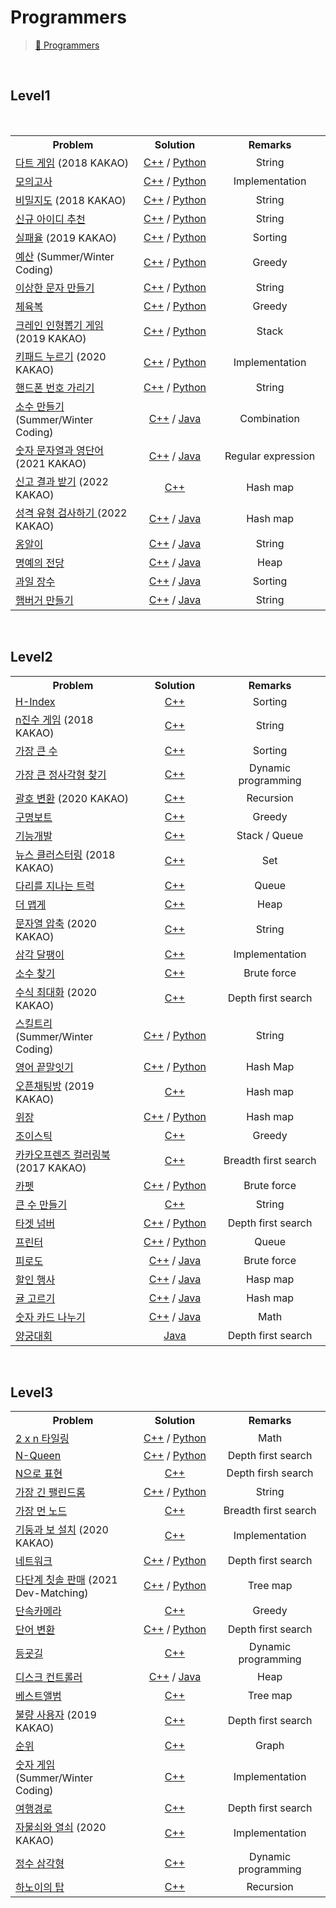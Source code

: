 # Programmers

> [🔗 Programmers](https://school.programmers.co.kr/learn/challenges)

<br>

## Level1

<br>

<table>
  
  <tr>
    <th align="center" width="300">Problem</th>
    <th align="center" width="200">Solution</th>
    <th align="center" width="250">Remarks</th>
  </tr>
  
  
  <tr>
    <td><a href="https://school.programmers.co.kr/learn/courses/30/lessons/17682">다트 게임</a> (2018 KAKAO)</td> 
    <td align="center"><a href="https://github.com/knavoid/just-algorithm/blob/main/programmers/C%2B%2B/Level1/%EB%8B%A4%ED%8A%B8%20%EA%B2%8C%EC%9E%84.cpp">C++</a> / <a href="https://github.com/knavoid/just-algorithm/blob/main/programmers/Python/Level1/%EB%8B%A4%ED%8A%B8%20%EA%B2%8C%EC%9E%84.py">Python</a></td>
  	<td align="center">String</td>
  </tr>
  <tr>
    <td><a href="https://school.programmers.co.kr/learn/courses/30/lessons/42840">모의고사</a></td>
    <td align="center"><a href="https://github.com/knavoid/just-algorithm/blob/main/programmers/C%2B%2B/Level1/%EB%AA%A8%EC%9D%98%EA%B3%A0%EC%82%AC.cpp">C++</a> / <a href="https://github.com/knavoid/just-algorithm/blob/main/programmers/Python/Level1/%EB%AA%A8%EC%9D%98%EA%B3%A0%EC%82%AC.py">Python</a></td>
  	<td align="center">Implementation</td>
  </tr>
  <tr>
    <td><a href="https://school.programmers.co.kr/learn/courses/30/lessons/17681">비밀지도</a> (2018 KAKAO)</td>
    <td align="center"><a href="https://github.com/knavoid/just-algorithm/blob/main/programmers/C%2B%2B/Level1/%EB%B9%84%EB%B0%80%EC%A7%80%EB%8F%84.cpp">C++</a> / <a href="https://github.com/knavoid/just-algorithm/blob/main/programmers/Python/Level1/%EB%B9%84%EB%B0%80%EC%A7%80%EB%8F%84.py">Python</a></td>
  	<td align="center">String</td>
  </tr>
  <tr>
    <td><a href="https://school.programmers.co.kr/learn/courses/30/lessons/72410">신규 아이디 추천</a></td>
    <td align="center"><a href="https://github.com/knavoid/just-algorithm/blob/main/programmers/C%2B%2B/Level1/%EC%8B%A0%EA%B7%9C%20%EC%95%84%EC%9D%B4%EB%94%94%20%EC%B6%94%EC%B2%9C.cpp">C++</a> / <a href="https://github.com/knavoid/just-algorithm/blob/main/programmers/Python/Level1/%EC%8B%A0%EA%B7%9C%20%EC%95%84%EC%9D%B4%EB%94%94%20%EC%B6%94%EC%B2%9C.py">Python</a></td>
  	<td align="center">String</td>
  </tr>
  <tr>
    <td><a href="https://school.programmers.co.kr/learn/courses/30/lessons/42889">실패율</a> (2019 KAKAO)</td>
    <td align="center"><a href="https://github.com/knavoid/just-algorithm/blob/main/programmers/C%2B%2B/Level1/%EC%8B%A4%ED%8C%A8%EC%9C%A8.cpp">C++</a> / <a href="https://github.com/knavoid/just-algorithm/blob/main/programmers/Python/Level1/%EC%8B%A4%ED%8C%A8%EC%9C%A8.py">Python</a></td>
  	<td align="center">Sorting</td>
  </tr>
  <tr>
    <td><a href="https://school.programmers.co.kr/learn/courses/30/lessons/12982">예산</a> (Summer/Winter Coding)</td>
    <td align="center"><a href="https://github.com/knavoid/just-algorithm/blob/main/programmers/C%2B%2B/Level1/%EC%98%88%EC%82%B0.cpp">C++</a> / <a href="https://github.com/knavoid/just-algorithm/blob/main/programmers/Python/Level1/%EC%98%88%EC%82%B0.py">Python</a></td>
  	<td align="center">Greedy</td>
  </tr>
  <tr>
    <td><a href="https://school.programmers.co.kr/learn/courses/30/lessons/12930">이상한 문자 만들기</a></td>
    <td align="center"><a href="https://github.com/knavoid/just-algorithm/blob/main/programmers/C%2B%2B/Level1/%EC%9D%B4%EC%83%81%ED%95%9C%20%EB%AC%B8%EC%9E%90%20%EB%A7%8C%EB%93%A4%EA%B8%B0.cpp">C++</a> / <a href="https://github.com/knavoid/just-algorithm/blob/main/programmers/Python/Level1/%EC%9D%B4%EC%83%81%ED%95%9C%20%EB%AC%B8%EC%9E%90%20%EB%A7%8C%EB%93%A4%EA%B8%B0.py">Python</a></td>
  	<td align="center">String</td>
  </tr>
  <tr>
    <td><a href="https://school.programmers.co.kr/learn/courses/30/lessons/42862">체육복</a></td>
    <td align="center"><a href="https://github.com/knavoid/just-algorithm/blob/main/programmers/C%2B%2B/Level1/%EC%B2%B4%EC%9C%A1%EB%B3%B5.cpp">C++</a> / <a href="https://github.com/knavoid/just-algorithm/blob/main/programmers/Python/Level1/%EC%B2%B4%EC%9C%A1%EB%B3%B5.py">Python</a></td>
  	<td align="center">Greedy</td>
  </tr>
  <tr>
    <td><a href="https://school.programmers.co.kr/learn/courses/30/lessons/64061">크레인 인형뽑기 게임</a> (2019 KAKAO)</td>
    <td align="center"><a href="https://github.com/knavoid/just-algorithm/blob/main/programmers/C%2B%2B/Level1/%ED%81%AC%EB%A0%88%EC%9D%B8%20%EC%9D%B8%ED%98%95%EB%BD%91%EA%B8%B0%20%EA%B2%8C%EC%9E%84.cpp">C++</a> / <a href="https://github.com/knavoid/just-algorithm/blob/main/programmers/Python/Level1/%ED%81%AC%EB%A0%88%EC%9D%B8%20%EC%9D%B8%ED%98%95%EB%BD%91%EA%B8%B0%20%EA%B2%8C%EC%9E%84.py">Python</a></td>
  	<td align="center">Stack</td>
  </tr>
  <tr>
    <td><a href="https://school.programmers.co.kr/learn/courses/30/lessons/67256">키패드 누르기</a> (2020 KAKAO)</td>
    <td align="center"><a href="https://github.com/knavoid/just-algorithm/blob/main/programmers/C%2B%2B/Level1/%ED%82%A4%ED%8C%A8%EB%93%9C%20%EB%88%84%EB%A5%B4%EA%B8%B0.cpp">C++</a> / <a href="https://github.com/knavoid/just-algorithm/blob/main/programmers/Python/Level1/%ED%82%A4%ED%8C%A8%EB%93%9C%20%EB%88%84%EB%A5%B4%EA%B8%B0.py">Python</a></td>
  	<td align="center">Implementation</td>
  </tr>
  <tr>
    <td><a href="https://school.programmers.co.kr/learn/courses/30/lessons/12948">핸드폰 번호 가리기</a></td>
    <td align="center"><a href="https://github.com/knavoid/just-algorithm/blob/main/programmers/C%2B%2B/Level1/%ED%95%B8%EB%93%9C%ED%8F%B0%20%EB%B2%88%ED%98%B8%20%EA%B0%80%EB%A6%AC%EA%B8%B0.cpp">C++</a> / <a href="https://github.com/knavoid/just-algorithm/blob/main/programmers/Python/Level1/%ED%95%B8%EB%93%9C%ED%8F%B0%20%EB%B2%88%ED%98%B8%20%EA%B0%80%EB%A6%AC%EA%B8%B0.py">Python</a></td>
  	<td align="center">String</td>
  </tr>
  <tr>
    <td><a href="https://school.programmers.co.kr/learn/courses/30/lessons/12977">소수 만들기</a> (Summer/Winter Coding)</td> 
    <td align="center"><a href="https://github.com/knavoid/just-algorithm/blob/main/programmers/C%2B%2B/Level1/%EC%86%8C%EC%88%98%20%EB%A7%8C%EB%93%A4%EA%B8%B0.cpp">C++</a> / <a href="https://github.com/knavoid/just-algorithm/blob/main/programmers/Java/Level1/%EC%86%8C%EC%88%98%20%EB%A7%8C%EB%93%A4%EA%B8%B0.java">Java</a></td>
  	<td align="center">Combination</td>
  </tr>
  <tr>
    <td><a href="https://school.programmers.co.kr/learn/courses/30/lessons/81301">숫자 문자열과 영단어</a> (2021 KAKAO)</td> 
    <td align="center"><a href="https://github.com/knavoid/just-algorithm/blob/main/programmers/C%2B%2B/Level1/%EC%88%AB%EC%9E%90%20%EB%AC%B8%EC%9E%90%EC%97%B4%EA%B3%BC%20%EC%98%81%EB%8B%A8%EC%96%B4.cpp">C++</a> / <a href="https://github.com/knavoid/just-algorithm/blob/main/programmers/Java/Level1/%EC%88%AB%EC%9E%90%20%EB%AC%B8%EC%9E%90%EC%97%B4%EA%B3%BC%20%EC%98%81%EB%8B%A8%EC%96%B4.java">Java</a></td>
  	<td align="center">Regular expression</td>
  </tr>
  <tr>
    <td><a href="https://school.programmers.co.kr/learn/courses/30/lessons/92334">신고 결과 받기</a> (2022 KAKAO)</td> 
    <td align="center"><a href="https://github.com/knavoid/just-algorithm/blob/main/programmers/C%2B%2B/Level1/%EC%8B%A0%EA%B3%A0%20%EA%B2%B0%EA%B3%BC%20%EB%B0%9B%EA%B8%B0.cpp">C++</a></td>
  	<td align="center">Hash map</td>
  </tr>
  <tr>
    <td><a href="https://school.programmers.co.kr/learn/courses/30/lessons/118666">성격 유형 검사하기
</a> (2022 KAKAO)</td> 
    <td align="center"><a href="https://github.com/knavoid/just-algorithm/blob/main/programmers/C%2B%2B/Level1/%EC%84%B1%EA%B2%A9%20%EC%9C%A0%ED%98%95%20%EA%B2%80%EC%82%AC%ED%95%98%EA%B8%B0.cpp">C++</a> / <a href="https://github.com/knavoid/just-algorithm/blob/main/programmers/Java/Level1/%EC%84%B1%EA%B2%A9%20%EC%9C%A0%ED%98%95%20%EA%B2%80%EC%82%AC%ED%95%98%EA%B8%B0.java">Java</a></td>
  	<td align="center">Hash map</td>
  </tr>
  <tr>
    <td><a href="https://school.programmers.co.kr/learn/courses/30/lessons/133499">옹알이</a></td> 
    <td align="center"><a href="https://github.com/knavoid/just-algorithm/blob/main/programmers/C%2B%2B/Level1/%EC%98%B9%EC%95%8C%EC%9D%B4.cpp">C++</a> / <a href="https://github.com/knavoid/just-algorithm/blob/main/programmers/Java/Level1/%EC%98%B9%EC%95%8C%EC%9D%B4.java">Java</a></td>
  	<td align="center">String</td>
  </tr>
  <tr>
    <td><a href="https://school.programmers.co.kr/learn/courses/30/lessons/138477">명예의 전당</a></td> 
    <td align="center"><a href="https://github.com/knavoid/just-algorithm/blob/main/programmers/C%2B%2B/Level1/%EB%AA%85%EC%98%88%EC%9D%98%20%EC%A0%84%EB%8B%B9.cpp">C++</a> / <a href="https://github.com/knavoid/just-algorithm/blob/main/programmers/Java/Level1/%EB%AA%85%EC%98%88%EC%9D%98%20%EC%A0%84%EB%8B%B9.java">Java</a></td>
  	<td align="center">Heap</td>
  </tr>
  <tr>
    <td><a href="https://school.programmers.co.kr/learn/courses/30/lessons/135808">과일 장수</a></td> 
    <td align="center"><a href="https://github.com/knavoid/just-algorithm/blob/main/programmers/C%2B%2B/Level1/%EA%B3%BC%EC%9D%BC%20%EC%9E%A5%EC%88%98.cpp">C++</a> / <a href="https://github.com/knavoid/just-algorithm/blob/main/programmers/Java/Level1/%EA%B3%BC%EC%9D%BC%20%EC%9E%A5%EC%88%98.java">Java</a></td>
  	<td align="center">Sorting</td>
  </tr>
  <tr>
    <td><a href="https://school.programmers.co.kr/learn/courses/30/lessons/133502">햄버거 만들기</a></td> 
    <td align="center"><a href="https://github.com/knavoid/just-algorithm/blob/main/programmers/C%2B%2B/Level1/%ED%96%84%EB%B2%84%EA%B1%B0%20%EB%A7%8C%EB%93%A4%EA%B8%B0.cpp">C++</a> / <a href="https://github.com/knavoid/just-algorithm/blob/main/programmers/Java/Level1/%ED%96%84%EB%B2%84%EA%B1%B0%20%EB%A7%8C%EB%93%A4%EA%B8%B0.java">Java</a></td>
  	<td align="center">String</td>
  </tr>

</table>

<br>

## Level2

<table>
  
  <tr>
    <th align="center" width="300">Problem</th>
    <th align="center" width="200">Solution</th>
    <th align="center" width="250">Remarks</th>
  </tr>
  
 <tr>
    <td><a href="https://school.programmers.co.kr/learn/courses/30/lessons/42747">H-Index</a></td> 
    <td align="center"><a href="https://github.com/knavoid/just-algorithm/blob/main/programmers/C%2B%2B/Level2/H-Index.cpp">C++</a></td>
  	<td align="center">Sorting</td>
  </tr>
  <tr>
    <td><a href="https://school.programmers.co.kr/learn/courses/30/lessons/17687">n진수 게임</a> (2018 KAKAO)</td> 
    <td align="center"><a href="https://github.com/knavoid/just-algorithm/blob/main/programmers/C%2B%2B/Level2/n%EC%A7%84%EC%88%98%20%EA%B2%8C%EC%9E%84.cpp">C++</a></td>
  	<td align="center">String</td>
  </tr>
  <tr>
    <td><a href="https://school.programmers.co.kr/learn/courses/30/lessons/42746">가장 큰 수</a></td> 
    <td align="center"><a href="https://github.com/knavoid/just-algorithm/blob/main/programmers/C%2B%2B/Level2/%EA%B0%80%EC%9E%A5%20%ED%81%B0%20%EC%88%98.cpp">C++</a></td>
  	<td align="center">Sorting</td>
  </tr>
  <tr>
    <td><a href="https://school.programmers.co.kr/learn/courses/30/lessons/12905">가장 큰 정사각형 찾기</a></td> 
    <td align="center"><a href="https://github.com/knavoid/just-algorithm/blob/main/programmers/C%2B%2B/Level2/%EA%B0%80%EC%9E%A5%20%ED%81%B0%20%EC%A0%95%EC%82%AC%EA%B0%81%ED%98%95%20%EC%B0%BE%EA%B8%B0.cpp">C++</a></td>
  	<td align="center">Dynamic programming</td>
  </tr>
  <tr>
    <td><a href="https://school.programmers.co.kr/learn/courses/30/lessons/60058">괄호 변환</a> (2020 KAKAO)</td> 
    <td align="center"><a href="https://github.com/knavoid/just-algorithm/blob/main/programmers/C%2B%2B/Level2/%EA%B4%84%ED%98%B8%20%EB%B3%80%ED%99%98.cpp">C++</a></td>
  	<td align="center">Recursion</td>
  </tr>
  <tr>
    <td><a href="https://school.programmers.co.kr/learn/courses/30/lessons/42885">구명보트</a></td> 
    <td align="center"><a href="https://github.com/knavoid/just-algorithm/blob/main/programmers/C%2B%2B/Level2/%EA%B5%AC%EB%AA%85%EB%B3%B4%ED%8A%B8.cpp">C++</a></td>
  	<td align="center">Greedy</td>
  </tr>
  <tr>
    <td><a href="https://school.programmers.co.kr/learn/courses/30/lessons/42586">기능개발</a></td> 
    <td align="center"><a href="https://github.com/knavoid/just-algorithm/blob/main/programmers/C%2B%2B/Level2/%EA%B8%B0%EB%8A%A5%EA%B0%9C%EB%B0%9C.cpp">C++</a></td>
  	<td align="center">Stack / Queue</td>
  </tr>
  <tr>
    <td><a href="https://school.programmers.co.kr/learn/courses/30/lessons/17677">뉴스 클러스터링</a> (2018 KAKAO)</td> 
    <td align="center"><a href="https://github.com/knavoid/just-algorithm/blob/main/programmers/C%2B%2B/Level2/%EB%89%B4%EC%8A%A4%20%ED%81%B4%EB%9F%AC%EC%8A%A4%ED%84%B0%EB%A7%81.cpp">C++</a></td>
  	<td align="center">Set</td>
  </tr>
  <tr>
    <td><a href="https://school.programmers.co.kr/learn/courses/30/lessons/42583">다리를 지나는 트럭</a></td> 
    <td align="center"><a href="https://github.com/knavoid/just-algorithm/blob/main/programmers/C%2B%2B/Level2/%EB%8B%A4%EB%A6%AC%EB%A5%BC%20%EC%A7%80%EB%82%98%EB%8A%94%20%ED%8A%B8%EB%9F%AD.cpp">C++</a></td>
  	<td align="center">Queue</td>
  </tr>
  <tr>
    <td><a href="https://school.programmers.co.kr/learn/courses/30/lessons/42626">더 맵게</a></td> 
    <td align="center"><a href="https://github.com/knavoid/just-algorithm/blob/main/programmers/C%2B%2B/Level2/%EB%8D%94%20%EB%A7%B5%EA%B2%8C.cpp">C++</a></td>
  	<td align="center">Heap</td>
  </tr>
  <tr>
    <td><a href="https://school.programmers.co.kr/learn/courses/30/lessons/60057">문자열 압축</a> (2020 KAKAO)</td> 
    <td align="center"><a href="https://github.com/knavoid/just-algorithm/blob/main/programmers/C%2B%2B/Level2/%EB%AC%B8%EC%9E%90%EC%97%B4%20%EC%95%95%EC%B6%95.cpp">C++</a></td>
  	<td align="center">String</td>
  </tr>
  <tr>
    <td><a href="https://school.programmers.co.kr/learn/courses/30/lessons/68645">삼각 달팽이</a></td> 
    <td align="center"><a href="https://github.com/knavoid/just-algorithm/blob/main/programmers/C%2B%2B/Level2/%EC%82%BC%EA%B0%81%20%EB%8B%AC%ED%8C%BD%EC%9D%B4.cpp">C++</a></td>
  	<td align="center">Implementation</td>
  </tr>
  <tr>
    <td><a href="https://school.programmers.co.kr/learn/courses/30/lessons/42839">소수 찾기</a></td> 
    <td align="center"><a href="https://github.com/knavoid/just-algorithm/blob/main/programmers/C%2B%2B/Level2/%EC%86%8C%EC%88%98%20%EC%B0%BE%EA%B8%B0.cpp">C++</a></td>
  	<td align="center">Brute force</td>
  </tr>
  <tr>
    <td><a href="https://school.programmers.co.kr/learn/courses/30/lessons/67257">수식 최대화</a> (2020 KAKAO)</td> 
    <td align="center"><a href="https://github.com/knavoid/just-algorithm/blob/main/programmers/C%2B%2B/Level2/%EC%88%98%EC%8B%9D%20%EC%B5%9C%EB%8C%80%ED%99%94.cpp">C++</a></td>
  	<td align="center">Depth first search</td>
  </tr>
  <tr>
    <td><a href="https://school.programmers.co.kr/learn/courses/30/lessons/49993">스킬트리</a> (Summer/Winter Coding)</td> 
    <td align="center"><a href="https://github.com/knavoid/just-algorithm/blob/main/programmers/C%2B%2B/Level2/%EC%8A%A4%ED%82%AC%ED%8A%B8%EB%A6%AC.cpp">C++</a> / <a href="https://github.com/knavoid/just-algorithm/blob/main/programmers/Python/Level2/%EC%8A%A4%ED%82%AC%ED%8A%B8%EB%A6%AC.py">Python</a></td>
  	<td align="center">String</td>
  </tr>
  <tr>
    <td><a href="https://school.programmers.co.kr/learn/courses/30/lessons/12981">영어 끝말잇기</a></td> 
    <td align="center"><a href="https://github.com/knavoid/just-algorithm/blob/main/programmers/C%2B%2B/Level2/%EC%98%81%EC%96%B4%20%EB%81%9D%EB%A7%90%EC%9E%87%EA%B8%B0.cpp">C++</a> / <a href="https://github.com/knavoid/just-algorithm/blob/main/programmers/Python/Level2/%EC%98%81%EC%96%B4%20%EB%81%9D%EB%A7%90%EC%9E%87%EA%B8%B0.py">Python</a></td>
  	<td align="center">Hash Map</td>
  </tr>
  <tr>
    <td><a href="https://school.programmers.co.kr/learn/courses/30/lessons/42888">오픈채팅방</a> (2019 KAKAO)</td> 
    <td align="center"><a href="https://github.com/knavoid/just-algorithm/blob/main/programmers/C%2B%2B/Level2/%EC%98%A4%ED%94%88%EC%B1%84%ED%8C%85%EB%B0%A9.cpp">C++</a></td>
  	<td align="center">Hash map</td>
  </tr>
  <tr>
    <td><a href="https://school.programmers.co.kr/learn/courses/30/lessons/42578">위장</a></td> 
    <td align="center"><a href="https://github.com/knavoid/just-algorithm/blob/main/programmers/C%2B%2B/Level2/%EC%9C%84%EC%9E%A5.cpp">C++</a> / <a href="https://github.com/knavoid/just-algorithm/blob/main/programmers/Python/Level2/%EC%9C%84%EC%9E%A5.py">Python</a></td>
  	<td align="center">Hash map</td>
  </tr>
  <tr>
    <td><a href="https://school.programmers.co.kr/learn/courses/30/lessons/42860">조이스틱</a></td> 
    <td align="center"><a href="https://github.com/knavoid/just-algorithm/blob/main/programmers/C%2B%2B/Level2/%EC%A1%B0%EC%9D%B4%EC%8A%A4%ED%8B%B1.cpp">C++</a></td>
  	<td align="center">Greedy</td>
  </tr>
  <tr>
    <td><a href="https://school.programmers.co.kr/learn/courses/30/lessons/1829">카카오프렌즈 컬러링북</a> (2017 KAKAO)</td> 
    <td align="center"><a href="https://github.com/knavoid/just-algorithm/blob/main/programmers/C%2B%2B/Level2/%EC%B9%B4%EC%B9%B4%EC%98%A4%ED%94%84%EB%A0%8C%EC%A6%88%20%EC%BB%AC%EB%9F%AC%EB%A7%81%EB%B6%81.cpp">C++</a></td>
  	<td align="center">Breadth first search</td>
  </tr>
  <tr>
    <td><a href="https://school.programmers.co.kr/learn/courses/30/lessons/42842">카펫</a></td> 
    <td align="center"><a href="https://github.com/knavoid/just-algorithm/blob/main/programmers/C%2B%2B/Level2/%EC%B9%B4%ED%8E%AB.cpp">C++</a> / <a href="https://github.com/knavoid/just-algorithm/blob/main/programmers/Python/Level2/%EC%B9%B4%ED%8E%AB.py">Python</a></td>
  	<td align="center">Brute force</td>
  </tr>
  <tr>
    <td><a href="https://school.programmers.co.kr/learn/courses/30/lessons/42883">큰 수 만들기</a></td> 
    <td align="center"><a href="https://github.com/knavoid/just-algorithm/blob/main/programmers/C%2B%2B/Level2/%ED%81%B0%20%EC%88%98%20%EB%A7%8C%EB%93%A4%EA%B8%B0.cpp">C++</a></td>
  	<td align="center">String</td>
  </tr>
  <tr>
    <td><a href="https://school.programmers.co.kr/learn/courses/30/lessons/43165">타겟 넘버</a></td> 
    <td align="center"><a href="https://github.com/knavoid/just-algorithm/blob/main/programmers/C%2B%2B/Level2/%ED%83%80%EA%B2%9F%20%EB%84%98%EB%B2%84.cpp">C++</a> / <a href="https://github.com/knavoid/just-algorithm/blob/main/programmers/Python/Level2/%ED%83%80%EA%B2%9F%20%EB%84%98%EB%B2%84.py">Python</a></td>
  	<td align="center">Depth first search</td>
  </tr>
  <tr>
    <td><a href="https://school.programmers.co.kr/learn/courses/30/lessons/42587">프린터</a></td> 
    <td align="center"><a href="https://github.com/knavoid/just-algorithm/blob/main/programmers/C%2B%2B/Level2/%ED%94%84%EB%A6%B0%ED%84%B0.cpp">C++</a> / <a href="https://github.com/knavoid/just-algorithm/blob/main/programmers/Python/Level2/%ED%94%84%EB%A6%B0%ED%84%B0.py">Python</a></td>
  	<td align="center">Queue</td>
  </tr>
  <tr>
    <td><a href="https://school.programmers.co.kr/learn/courses/30/lessons/87946">피로도</a></td> 
    <td align="center"><a href="https://github.com/knavoid/just-algorithm/blob/main/programmers/C%2B%2B/Level2/%ED%94%BC%EB%A1%9C%EB%8F%84.cpp">C++</a> / <a href="https://github.com/knavoid/just-algorithm/blob/main/programmers/Java/Level2/%ED%94%BC%EB%A1%9C%EB%8F%84.java">Java</a></td>
  	<td align="center">Brute force</td>
  </tr>
  <tr>
    <td><a href="https://school.programmers.co.kr/learn/courses/30/lessons/131127">할인 행사</a></td> 
    <td align="center"><a href="https://github.com/knavoid/just-algorithm/blob/main/programmers/C%2B%2B/Level2/%ED%95%A0%EC%9D%B8%20%ED%96%89%EC%82%AC.cpp">C++</a> / <a href="https://github.com/knavoid/just-algorithm/blob/main/programmers/Java/Level2/%ED%95%A0%EC%9D%B8%20%ED%96%89%EC%82%AC.java">Java</a></td>
  	<td align="center">Hasp map</td>
  </tr>
  <tr>
    <td><a href="https://school.programmers.co.kr/learn/courses/30/lessons/138476">귤 고르기</a></td> 
    <td align="center"><a href="https://github.com/knavoid/just-algorithm/blob/main/programmers/C%2B%2B/Level2/%EA%B7%A4%20%EA%B3%A0%EB%A5%B4%EA%B8%B0.cpp">C++</a> / <a href="https://github.com/knavoid/just-algorithm/blob/main/programmers/Java/Level2/%EA%B7%A4%20%EA%B3%A0%EB%A5%B4%EA%B8%B0.java">Java</a></td>
  	<td align="center">Hash map</td>
  </tr>
  <tr>
    <td><a href="https://school.programmers.co.kr/learn/courses/30/lessons/135807">숫자 카드 나누기</a></td> 
    <td align="center"><a href="https://github.com/knavoid/just-algorithm/blob/main/programmers/C%2B%2B/Level2/%EC%88%AB%EC%9E%90%20%EC%B9%B4%EB%93%9C%20%EB%82%98%EB%88%84%EA%B8%B0.cpp">C++</a> / <a href="https://github.com/knavoid/just-algorithm/blob/main/programmers/Java/Level2/%EC%88%AB%EC%9E%90%20%EC%B9%B4%EB%93%9C%20%EB%82%98%EB%88%84%EA%B8%B0.java">Java</a></td>
  	<td align="center">Math</td>
  </tr>
  <tr>
    <td><a href="https://school.programmers.co.kr/learn/courses/30/lessons/92342">양궁대회</a></td> 
    <td align="center"><a href="https://github.com/knavoid/just-algorithm/blob/main/programmers/Java/Level2/양궁대회.java">Java</a></td>
  	<td align="center">Depth first search</td>
  </tr>

</table>

<br>

## Level3

<table>
  
  <tr>
    <th align="center" width="300">Problem</th>
    <th align="center" width="200">Solution</th>
    <th align="center" width="250">Remarks</th>
  </tr>
  
  <tr>
    <td><a href="https://school.programmers.co.kr/learn/courses/30/lessons/12900">2 x n 타일링</a></td> 
    <td align="center"><a href="https://github.com/knavoid/just-algorithm/blob/main/programmers/C%2B%2B/Level3/2%20x%20n%20%ED%83%80%EC%9D%BC%EB%A7%81.cpp">C++</a> / <a href="https://github.com/knavoid/just-algorithm/blob/main/programmers/Python/Level3/2%20x%20n%20%ED%83%80%EC%9D%BC%EB%A7%81.py">Python</a></td>
  	<td align="center">Math</td>
  </tr>
  <tr>
    <td><a href="https://school.programmers.co.kr/learn/courses/30/lessons/12952">N-Queen</a></td> 
    <td align="center"><a href="https://github.com/knavoid/just-algorithm/blob/main/programmers/C%2B%2B/Level3/N-Queen.cpp">C++</a> / <a href="https://github.com/knavoid/just-algorithm/blob/main/programmers/Python/Level3/N-Queen.py">Python</a></td>
  	<td align="center">Depth first search</td>
  </tr>
  <tr>
    <td><a href="https://school.programmers.co.kr/learn/courses/30/lessons/42895">N으로 표현</a></td> 
    <td align="center"><a href="https://github.com/knavoid/just-algorithm/blob/main/programmers/C%2B%2B/Level3/N%EC%9C%BC%EB%A1%9C%20%ED%91%9C%ED%98%84.cpp">C++</a></td>
  	<td align="center">Depth firsh search</td>
  </tr>
  <tr>
    <td><a href="https://school.programmers.co.kr/learn/courses/30/lessons/12904">가장 긴 팰린드롬</a></td> 
    <td align="center"><a href="https://github.com/knavoid/just-algorithm/blob/main/programmers/C%2B%2B/Level3/%EA%B0%80%EC%9E%A5%20%EA%B8%B4%20%ED%8C%B0%EB%A6%B0%EB%93%9C%EB%A1%AC.cpp">C++</a> / <a href="https://github.com/knavoid/just-algorithm/blob/main/programmers/Python/Level3/%EA%B0%80%EC%9E%A5%20%EA%B8%B4%20%ED%8C%B0%EB%A6%B0%EB%93%9C%EB%A1%AC.py">Python</a></td>
  	<td align="center">String</td>
  </tr>
  <tr>
    <td><a href="https://school.programmers.co.kr/learn/courses/30/lessons/49189">가장 먼 노드</a></td> 
    <td align="center"><a href="https://github.com/knavoid/just-algorithm/blob/main/programmers/C%2B%2B/Level3/%EA%B0%80%EC%9E%A5%20%EB%A8%BC%20%EB%85%B8%EB%93%9C.cpp">C++</a></td>
  	<td align="center">Breadth first search</td>
  </tr>
  <tr>
    <td><a href="https://school.programmers.co.kr/learn/courses/30/lessons/60061">기둥과 보 설치</a> (2020 KAKAO)</td> 
    <td align="center"><a href="https://github.com/knavoid/just-algorithm/blob/main/programmers/C%2B%2B/Level3/%EA%B8%B0%EB%91%A5%EA%B3%BC%20%EB%B3%B4%20%EC%84%A4%EC%B9%98.cpp">C++</a></td>
  	<td align="center">Implementation</td>
  </tr>
  <tr>
    <td><a href="https://school.programmers.co.kr/learn/courses/30/lessons/43162">네트워크</a></td> 
    <td align="center"><a href="https://github.com/knavoid/just-algorithm/blob/main/programmers/C%2B%2B/Level3/%EB%84%A4%ED%8A%B8%EC%9B%8C%ED%81%AC.cpp">C++</a> / <a href="https://github.com/knavoid/just-algorithm/blob/main/programmers/Python/Level3/%EB%84%A4%ED%8A%B8%EC%9B%8C%ED%81%AC.py">Python</a></td>
  	<td align="center">Depth first search</td>
  </tr>
  <tr>
    <td><a href="https://school.programmers.co.kr/learn/courses/30/lessons/77486">다단계 칫솔 판매</a> (2021 Dev-Matching)</td> 
    <td align="center"><a href="https://github.com/knavoid/just-algorithm/blob/main/programmers/C%2B%2B/Level3/%EB%8B%A4%EB%8B%A8%EA%B3%84%20%EC%B9%AB%EC%86%94%20%ED%8C%90%EB%A7%A4.cpp">C++</a> / <a href="https://github.com/knavoid/just-algorithm/blob/main/programmers/Python/Level3/%EB%8B%A4%EB%8B%A8%EA%B3%84%20%EC%B9%AB%EC%86%94%20%ED%8C%90%EB%A7%A4.py">Python</a></td>
  	<td align="center">Tree map</td>
  </tr>
  <tr>
    <td><a href="https://school.programmers.co.kr/learn/courses/30/lessons/42884">단속카메라</a></td> 
    <td align="center"><a href="https://github.com/knavoid/just-algorithm/blob/main/programmers/C%2B%2B/Level3/%EB%8B%A8%EC%86%8D%EC%B9%B4%EB%A9%94%EB%9D%BC.cpp">C++</a></td>
  	<td align="center">Greedy</td>
  </tr>
  <tr>
    <td><a href="https://school.programmers.co.kr/learn/courses/30/lessons/43163">단어 변환</a></td> 
    <td align="center"><a href="https://github.com/knavoid/just-algorithm/blob/main/programmers/C%2B%2B/Level3/%EB%8B%A8%EC%96%B4%20%EB%B3%80%ED%99%98.cpp">C++</a> / <a href="https://github.com/knavoid/just-algorithm/blob/main/programmers/Python/Level3/%EB%8B%A8%EC%96%B4%20%EB%B3%80%ED%99%98.py">Python</a></td>
  	<td align="center">Depth first search</td>
  </tr>
  <tr>
    <td><a href="https://school.programmers.co.kr/learn/courses/30/lessons/42898">등굣길</a></td> 
    <td align="center"><a href="https://github.com/knavoid/just-algorithm/blob/main/programmers/C%2B%2B/Level3/%EB%93%B1%EA%B5%A3%EA%B8%B8.cpp">C++</a></td>
  	<td align="center">Dynamic programming</td>
  </tr>
  <tr>
    <td><a href="https://school.programmers.co.kr/learn/courses/30/lessons/42627">디스크 컨트롤러</a></td> 
    <td align="center"><a href="https://github.com/knavoid/just-algorithm/blob/main/programmers/C%2B%2B/Level3/%EB%94%94%EC%8A%A4%ED%81%AC%20%EC%BB%A8%ED%8A%B8%EB%A1%A4%EB%9F%AC.cpp">C++</a> / <a href="https://github.com/knavoid/just-algorithm/blob/main/programmers/Java/Level3/%EB%94%94%EC%8A%A4%ED%81%AC%20%EC%BB%A8%ED%8A%B8%EB%A1%A4%EB%9F%AC.java">Java</a></td>
  	<td align="center">Heap</td>
  </tr>
  <tr>
    <td><a href="https://school.programmers.co.kr/learn/courses/30/lessons/42579">베스트앨범</a></td> 
    <td align="center"><a href="https://github.com/knavoid/just-algorithm/blob/main/programmers/C%2B%2B/Level3/%EB%B2%A0%EC%8A%A4%ED%8A%B8%EC%95%A8%EB%B2%94.cpp">C++</a></td>
  	<td align="center">Tree map</td>
  </tr>
  <tr>
    <td><a href="https://school.programmers.co.kr/learn/courses/30/lessons/64064">불량 사용자</a> (2019 KAKAO)</td> 
    <td align="center"><a href="https://github.com/knavoid/just-algorithm/blob/main/programmers/C%2B%2B/Level3/%EB%B6%88%EB%9F%89%20%EC%82%AC%EC%9A%A9%EC%9E%90.cpp">C++</a></td>
  	<td align="center">Depth first search</td>
  </tr>
  <tr>
    <td><a href="https://school.programmers.co.kr/learn/courses/30/lessons/49191">순위</a></td> 
    <td align="center"><a href="https://github.com/knavoid/just-algorithm/blob/main/programmers/C%2B%2B/Level3/%EC%88%9C%EC%9C%84.cpp">C++</a></td>
  	<td align="center">Graph</td>
  </tr>
  <tr>
    <td><a href="https://school.programmers.co.kr/learn/courses/30/lessons/12987">숫자 게임</a> (Summer/Winter Coding)</td> 
    <td align="center"><a href="https://github.com/knavoid/just-algorithm/blob/main/programmers/C%2B%2B/Level3/%EC%88%AB%EC%9E%90%20%EA%B2%8C%EC%9E%84.cpp">C++</a></td>
  	<td align="center">Implementation</td>
  </tr>
  <tr>
    <td><a href="https://school.programmers.co.kr/learn/courses/30/lessons/43164">여행경로</a></td> 
    <td align="center"><a href="https://github.com/knavoid/just-algorithm/blob/main/programmers/C%2B%2B/Level3/%EC%97%AC%ED%96%89%EA%B2%BD%EB%A1%9C.cpp">C++</a></td>
  	<td align="center">Depth first search</td>
  </tr>
  <tr>
    <td><a href="https://school.programmers.co.kr/learn/courses/30/lessons/60059">자물쇠와 열쇠</a> (2020 KAKAO)</td> 
    <td align="center"><a href="https://github.com/knavoid/just-algorithm/blob/main/programmers/C%2B%2B/Level3/%EC%9E%90%EB%AC%BC%EC%87%A0%EC%99%80%20%EC%97%B4%EC%87%A0.cpp">C++</a></td>
  	<td align="center">Implementation</td>
  </tr>
  <tr>
    <td><a href="https://school.programmers.co.kr/learn/courses/30/lessons/43105">정수 삼각형</a></td> 
    <td align="center"><a href="https://github.com/knavoid/just-algorithm/blob/main/programmers/C%2B%2B/Level3/%EC%A0%95%EC%88%98%20%EC%82%BC%EA%B0%81%ED%98%95.cpp">C++</a></td>
  	<td align="center">Dynamic programming</td>
  </tr>
  <tr>
    <td><a href="https://school.programmers.co.kr/learn/courses/30/lessons/12946">하노이의 탑</a></td> 
    <td align="center"><a href="https://github.com/knavoid/just-algorithm/blob/main/programmers/C%2B%2B/Level3/%ED%95%98%EB%85%B8%EC%9D%B4%EC%9D%98%20%ED%83%91.cpp">C++</a></td>
  	<td align="center">Recursion</td>
  </tr>
  
</table>
